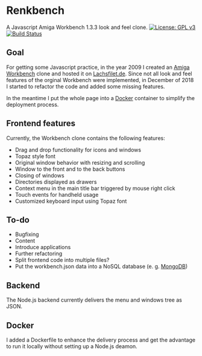 # Renkbench
A Javascript Amiga Workbench 1.3.3 look and feel clone.
[![License: GPL v3](https://img.shields.io/badge/License-GPL%20v3-blue.svg)](https://github.com/lachsfilet/Renkbench/blob/master/LICENSE)
[![Build Status](https://dev.azure.com/janrenken/Renkbench/_apis/build/status/lachsfilet.Renkbench?branchName=master)](https://dev.azure.com/janrenken/Renkbench/_build/latest?definitionId=1&branchName=master)

## Goal
For getting some Javascript practice, in the year 2009 I created an [Amiga Workbench](https://en.wikipedia.org/wiki/Workbench_(AmigaOS)#Workbench_1.x) clone and hosted it on [Lachsfilet.de](http://www.lachsfilet.de/).
Since not all look and feel features of the orginal Workbench were implemented, in December of 2018 I started to refactor the code and added some missing features.

In the meantime I put the whole page into a [Docker](https://www.docker.com/) container to simplify the deployment process.

## Frontend features
Currently, the Workbench clone contains the following features:

* Drag and drop functionality for icons and windows
* Topaz style font
* Original window behavior with resizing and scrolling
* Window to the front and to the back buttons
* Closing of windows
* Directories displayed as drawers
* Context menu in the main title bar triggered by mouse right click
* Touch events for handheld usage
* Customized keyboard input using Topaz font

## To-do
* Bugfixing
* Content
* Introduce applications
* Further refactoring
* Split frontend code into multiple files?
* Put the workbench.json data into a NoSQL database (e. g. [MongoDB](https://www.mongodb.com/))

## Backend
The Node.js backend currently delivers the menu and windows tree as JSON.

## Docker
I added a Dockerfile to enhance the delivery process and get the advantage to run it locally without setting up a Node.js deamon.
